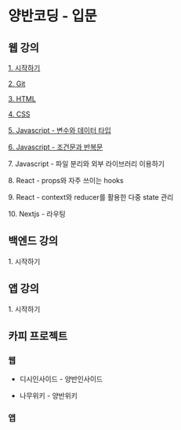 # 양반코딩 - 입문

## 웹 강의
[1. 시작하기](https://github.com/YangbanCoding/yangban-beginner/tree/main/examples/lesson1-tutorial)

[2. Git](https://github.com/YangbanCoding/yangban-beginner/tree/main/examples/lesson2-git)

[3. HTML](https://github.com/YangbanCoding/yangban-beginner/tree/main/examples/lesson3-html)

[4. CSS](https://github.com/YangbanCoding/yangban-beginner/tree/main/examples/lesson4-css)

[5. Javascript - 변수와 데이터 타입](https://github.com/YangbanCoding/yangban-beginner/tree/main/examples/lesson5-js-1)

[6. Javascript - 조건문과 반복문](https://github.com/YangbanCoding/yangban-beginner/tree/main/examples/lesson6-js-2)

7\. Javascript - 파일 분리와 외부 라이브러리 이용하기

8\. React - props와 자주 쓰이는 hooks

9\. React - context와 reducer를 활용한 다중 state 관리

10\. Nextjs - 라우팅

## 백엔드 강의

1\. 시작하기

## 앱 강의

1\. 시작하기

## 카피 프로젝트

### 웹
- 디시인사이드 - 양반인사이드

- 나무위키 - 양반위키

### 앱
